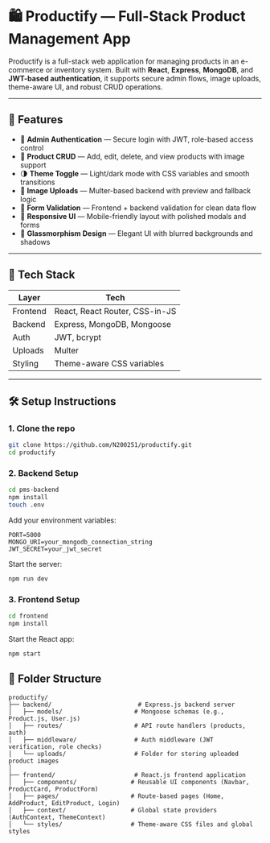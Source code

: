 # 🛍️ Productify — Full-Stack Product Management App

Productify is a full-stack web application for managing products in an e-commerce or inventory system. Built with **React**, **Express**, **MongoDB**, and **JWT-based authentication**, it supports secure admin flows, image uploads, theme-aware UI, and robust CRUD operations.

---

## 🚀 Features

- 🔐 **Admin Authentication** — Secure login with JWT, role-based access control
- 🧾 **Product CRUD** — Add, edit, delete, and view products with image support
- 🌗 **Theme Toggle** — Light/dark mode with CSS variables and smooth transitions
- 📸 **Image Uploads** — Multer-based backend with preview and fallback logic
- 🧠 **Form Validation** — Frontend + backend validation for clean data flow
- 🧼 **Responsive UI** — Mobile-friendly layout with polished modals and forms
- 🧵 **Glassmorphism Design** — Elegant UI with blurred backgrounds and shadows

---

## 🧱 Tech Stack

| Layer       | Tech                          |
|------------|-------------------------------|
| Frontend   | React, React Router, CSS-in-JS |
| Backend    | Express, MongoDB, Mongoose     |
| Auth       | JWT, bcrypt                    |
| Uploads    | Multer                         |
| Styling    | Theme-aware CSS variables      |

---

## 🛠️ Setup Instructions

### 1. Clone the repo

```bash
git clone https://github.com/N200251/productify.git
cd productify
```

### 2. Backend Setup
```bash
cd pms-backend
npm install
touch .env
```
Add your environment variables:

```env
PORT=5000
MONGO_URI=your_mongodb_connection_string
JWT_SECRET=your_jwt_secret
```

Start the server:

```bash
npm run dev
```
### 3. Frontend Setup
```bash
cd frontend
npm install
```
Start the React app:

```bash
npm start
```

## 📁 Folder Structure
```code
productify/
├── backend/                        # Express.js backend server
│   ├── models/                    # Mongoose schemas (e.g., Product.js, User.js)
│   ├── routes/                    # API route handlers (products, auth)
│   ├── middleware/                # Auth middleware (JWT verification, role checks)
│   └── uploads/                   # Folder for storing uploaded product images
│
├── frontend/                      # React.js frontend application
│   ├── components/               # Reusable UI components (Navbar, ProductCard, ProductForm)
│   ├── pages/                    # Route-based pages (Home, AddProduct, EditProduct, Login)
│   ├── context/                  # Global state providers (AuthContext, ThemeContext)
│   └── styles/                   # Theme-aware CSS files and global styles

```
